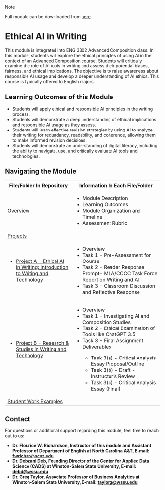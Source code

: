 > [!NOTE]
> Full module can be downloaded from [here](https://github.com/CADS-WSSU/WSSU-AI-Ethics-Modules/blob/main/AI%20in%20Business%20Ethics/AI%20in%20Business%20Ethics%20Module.pdf). 
# Ethical AI in Writing
This module is integrated into ENG 3302 Advanced Composition class. In this module, students will explore the ethical principles of using AI in the context of an Advanced Composition course. Students will critically examine the role of AI tools in writing and assess their potential biases, fairness, and ethical implications. The objective is to raise awareness about responsible AI usage and develop a deeper understanding of AI ethics. This course is typically offered to English majors.


## Learning Outcomes of this Module
* Students will apply ethical and responsible AI principles in the writing process.
* Students will demonstrate a deep understanding of ethical implications and responsible AI usage as they assess.
* Students will learn effective revision strategies by using AI to analyze their writing for redundancy, readability, and coherence, allowing them to make informed revision decisions.
* Students will demonstrate an understanding of digital literacy, including the ability to navigate, use, and critically evaluate AI tools and technologies.


## Navigating the Module
<table>
  <tbody>
    <tr>
      <th>File/Folder In Repository</th>
      <th>Information In Each File/Folder</th>
    </tr>
    <tr>
      <td><a href="https://drive.google.com/file/d/11hbzn5Dw9TBZ-xIgksnJq6MpOAyLZ8q_/view?usp=sharing">Overview</a></td>
      <td>
        <ul>
          <li>Module Description</li>
          <li>Learning Outcomes </li>
          <li>Module Organization and Timeline</li>
          <li>Assessment Rubric</li>
        </ul>
      </td>
    </tr>
     <tr>
      <td> <a href="https://drive.google.com/drive/folders/1-wp45MrwkzhMg62jXPAO5oEa61vOSTac?usp=sharing">Projects</a></td>
      <td>
      </td>
    </tr>
    <tr>
      <td>
        <ul>
          <li><a href="https://drive.google.com/file/d/1lMS7tCH7bVAwWgQSNbsbhTK_Zz4FpdYf/view?usp=sharing">Project A - Ethical AI in Writing: Introduction to Writing and Technology</a></li>
      <td>
        <ul>
          <li>Overview</li>
          <li>Task 1 - Pre-Assessment for Course</li>
          <li>Task 2 - Reader Response Prompt- MLA/CCCC Task Force Report on Writing and AI</li>
          <li>Task 3 - Classroom Discussion and Reflective Response</li>
        </ul>
      </td>
        </tr>
          <tr>
          <td>
            <ul>
          <li><a href="https://drive.google.com/file/d/1s0MMbRvGiZFLHCJo-Bs5tGs8aFSk7tXA/view?usp=sharing">Project B - Research & Studies in Writing and Technology </a></li>
        </ul>
      </td>
      <td>
        <ul>
          <li>Overview</li>
          <li>Task 1 - Investigating AI and Composition Studies</li>
          <li>Task 2 - Ethical Examination of Tools like ChatGPT 3.5</li>
          <li>Task 3 - Final Assignment Deliverables</li>
          <ul>
            <li>Task 3(a) - Critical Analysis Essay Proposal/Outline</li>
            <li>Task 3(b) - Draft - Instructor’s Review</li>
            <li>Task 3(c) - Critical Analysis Essay (Final)</li>
          </ul>
        </ul>
      </td>
    </tr>
      <td><a href="https://github.com/CADS-WSSU/WSSU-AI-Ethics-Modules/blob/main/Ethical%20AI%20in%20Writing/Student%20Work%20Examples/Student%20Responses%20on%20A1.2_%20Reader%20Response%20Prompt.pdf">Student Work Examples</a></td>
      <td>
      </td>
    </tr>
  </tbody>
</table>

## Contact
For questions or additional support regarding this module, feel free to reach out to us:
* **Dr. Flourice W. Richardson, Instructor of this module and Assistant Professor of Department of English
at North Carolina A&T, E-mail: fwrichar@ncat.edu**
* **Dr. Debzani Deb, Founding Director of the Center for Applied Data Science (CADS) at Winston-Salem State University,
  E-mail: debd@wssu.edu**
* **Dr. Greg Taylor, Associate Professor of Business Analytics at Winston-Salem State University, E-mail: taylorg@wssu.edu**


